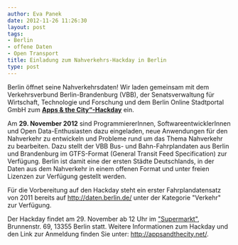 ```yaml
---
author: Eva Panek
date: 2012-11-26 11:26:30
layout: post
tags:
- Berlin
- offene Daten
- Open Transport
title: Einladung zum Nahverkehrs-Hackday in Berlin
type: post
---
```


Berlin öffnet seine Nahverkehrsdaten! Wir laden gemeinsam mit dem Verkehrsverbund Berlin-Brandenburg (VBB), der Senatsverwaltung für Wirtschaft, Technologie und Forschung und dem Berlin Online Stadtportal GmbH zum **[Apps & the City“-Hackday](http://appsandthecity.net/)** ein. 

Am **29\. November 2012** sind ProgrammiererInnen, SoftwareentwicklerInnen und Open Data-Enthusiasten dazu eingeladen, neue Anwendungen für den Nahverkehr zu entwickeln und Probleme rund um das Thema Nahverkehr zu bearbeiten. Dazu stellt der VBB Bus- und Bahn-Fahrplandaten aus Berlin und Brandenburg im GTFS-Format (General Transit Feed Specification) zur Verfügung. Berlin ist damit eine der ersten Städte Deutschlands, in der Daten aus dem Nahverkehr in einem offenen Format und unter freien Lizenzen zur Verfügung gestellt werden.

Für die Vorbereitung auf den Hackday steht ein erster Fahrplandatensatz von 2011 bereits auf <http://daten.berlin.de/> unter der Kategorie "Verkehr" zur Verfügung.

Der Hackday findet am 29. November ab 12 Uhr im ["Supermarkt"](http://www.supermarkt-berlin.net/), Brunnenstr. 69, 13355 Berlin statt. Weitere Informationen zum Hackday und den Link zur Anmeldung finden Sie unter: <http://appsandthecity.net/>.